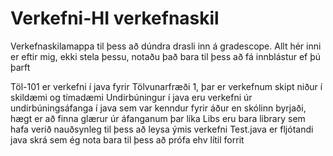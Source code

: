 # Verkefni-HI verkefnaskil


Verkefnaskilamappa til þess að dúndra drasli inn á gradescope. Allt hér inni er eftir mig, ekki stela þessu, notaðu það bara til þess að fá innblástur ef þú þarft

Töl-101 er verkefni í java fyrir Tölvunarfræði 1, þar er verkefnum skipt niður í skildæmi og tímadæmi
Undirbúningur í java eru verkefni úr undirbúningsáfanga í java sem var kenndur fyrir áður en skólinn byrjaði, hægt er að finna glærur úr áfanganum þar líka
Libs eru bara library sem hafa verið nauðsynleg til þess að leysa ýmis verkefni
Test.java er fljótandi java skrá sem ég nota bara til þess að prófa ehv lítil forrit
